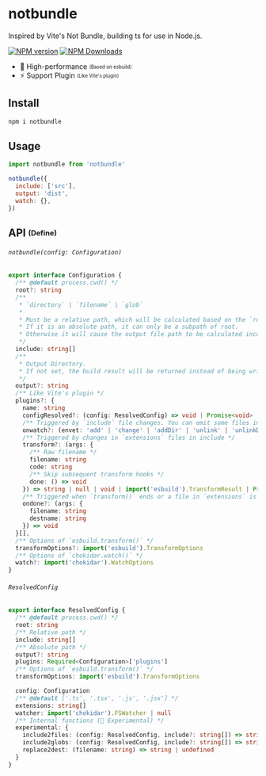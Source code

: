 # notbundle
Inspired by Vite's Not Bundle, building ts for use in Node.js.

[![NPM version](https://img.shields.io/npm/v/notbundle.svg)](https://npmjs.org/package/notbundle)
[![NPM Downloads](https://img.shields.io/npm/dm/notbundle.svg)](https://npmjs.org/package/notbundle)

- 🚀 High-performance <sub><sup>(Based on esbuild)</sup></sub>
- ⚡️ Support Plugin <sub><sup>(Like Vite's plugin)</sup></sub>

## Install

```sh
npm i notbundle
```

## Usage

```js
import notbundle from 'notbundle'

notbundle({
  include: ['src'],
  output: 'dist',
  watch: {},
})
```

## API <sub><sup>(Define)</sup></sub>

###### `notbundle(config: Configuration)`

```ts
export interface Configuration {
  /** @default process.cwd() */
  root?: string
  /**
   * `directory` | `filename` | `glob`
   * 
   * Must be a relative path, which will be calculated based on the `root`.  
   * If it is an absolute path, it can only be a subpath of root.  
   * Otherwise it will cause the output file path to be calculated incorrectly.  
   */
  include: string[]
  /**
   * Output Directory.
   * If not set, the build result will be returned instead of being written to the file.
   */
  output?: string
  /** Like Vite's plugin */
  plugins?: {
    name: string
    configResolved?: (config: ResolvedConfig) => void | Promise<void>
    /** Triggered by `include` file changes. You can emit some files in this hooks. */
    onwatch?: (envet: 'add' | 'change' | 'addDir' | 'unlink' | 'unlinkDir', path: string) => void
    /** Triggered by changes in `extensions` files in include */
    transform?: (args: {
      /** Raw filename */
      filename: string
      code: string
      /** Skip subsequent transform hooks */
      done: () => void
    }) => string | null | void | import('esbuild').TransformResult | Promise<string | null | void | import('esbuild').TransformResult>
    /** Triggered when `transform()` ends or a file in `extensions` is removed */
    ondone?: (args: {
      filename: string
      destname: string
    }) => void
  }[],
  /** Options of `esbuild.transform()` */
  transformOptions?: import('esbuild').TransformOptions
  /** Options of `chokidar.watch()` */
  watch?: import('chokidar').WatchOptions
}
```

###### `ResolvedConfig`

```ts
export interface ResolvedConfig {
  /** @default process.cwd() */
  root: string
  /** Relative path */
  include: string[]
  /** Absolute path */
  output?: string
  plugins: Required<Configuration>['plugins']
  /** Options of `esbuild.transform()` */
  transformOptions: import('esbuild').TransformOptions

  config: Configuration
  /** @default ['.ts', '.tsx', '.js', '.jsx'] */
  extensions: string[]
  watcher: import('chokidar').FSWatcher | null
  /** Internal functions (🚨 Experimental) */
  experimental: {
    include2files: (config: ResolvedConfig, include?: string[]) => string[]
    include2globs: (config: ResolvedConfig, include?: string[]) => string[]
    replace2dest: (filename: string) => string | undefined
  }
}
```
